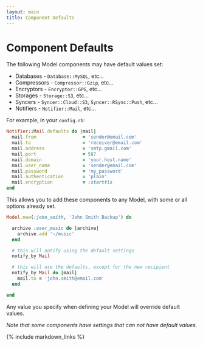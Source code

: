 ```yaml
---
layout: main
title: Component Defaults
---
```


Component Defaults
==================

The following Model components may have default values set:

  - Databases - `Database::MySQL`, etc...
  - Compressors - `Compressor::Gzip`, etc...
  - Encryptors - `Encryptor::GPG`, etc...
  - Storages - `Storage::S3`, etc...
  - Syncers - `Syncer::Cloud::S3`, `Syncer::RSync::Push`, etc...
  - Notifiers - `Notifier::Mail`, etc...

For example, in your `config.rb`:

``` rb
Notifier::Mail.defaults do |mail|
  mail.from                 = 'sender@email.com'
  mail.to                   = 'receiver@email.com'
  mail.address              = 'smtp.gmail.com'
  mail.port                 = 587
  mail.domain               = 'your.host.name'
  mail.user_name            = 'sender@email.com'
  mail.password             = 'my_password'
  mail.authentication       = 'plain'
  mail.encryption           = :starttls
end
```

This allows you to add these components to any Model, with some or all options already set.

```rb
Model.new(:john_smith, 'John Smith Backup') do

  archive :user_music do |archive|
    archive.add '~/music'
  end

  # this will notify using the default settings
  notify_by Mail

  # this will use the defaults, except for the new recipient
  notify_by Mail do |mail|
    mail.to = 'john.smith@email.com'
  end

end
```

Any value you specify when defining your Model will override default values.

_Note that some components have settings that can not have default values._


{% include markdown_links %}
